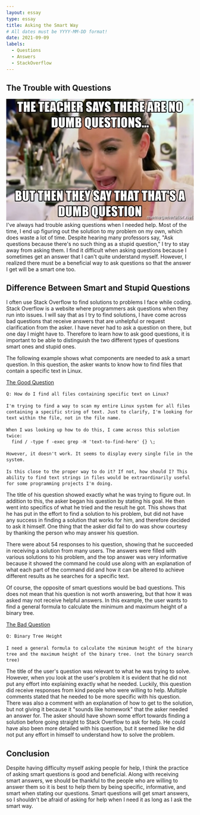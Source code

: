 ```yaml
---
layout: essay
type: essay
title: Asking the Smart Way
# All dates must be YYYY-MM-DD format!
date: 2021-09-09
labels:
  - Questions
  - Answers
  - StackOverflow
---
```


## The Trouble with Questions

<img class="ui medium right floated image" src="../images/dumbq.jpeg">
I've always had trouble asking questions when I needed help. Most of the time, I end up figuring out the solution to my problem on my own, which does waste a lot of time. Despite hearing many professors say, "Ask questions because there's no such thing as a stupid question," I try to stay away from asking them. I find it difficult when asking questions because I sometimes get an answer that I can't quite understand myself. However, I realized there must be a beneficial way to ask questions so that the answer I get will be a smart one too.

## Difference Between Smart and Stupid Questions

I often use Stack Overflow to find solutions to problems I face while coding. Stack Overflow is a website where programmers ask questions when they run into issues. I will say that as I try to find solutions, I have come across bad questions that receive answers that are unhelpful or request clarification from the asker. I have never had to ask a question on there, but one day I might have to. Therefore to learn how to ask good questions, it is important to be able to distinguish the two different types of questions smart ones and stupid ones.


The following example shows what components are needed to ask a smart question. In this question, the asker wants to know how to find files that contain a specific text in Linux.

<a href="https://stackoverflow.com/questions/16956810/how-do-i-find-all-files-containing-specific-text-on-linux/16957078#16957078"><i class="large stack overflow icon"></i> The Good Question</a>

```
Q: How do I find all files containing specific text on Linux?

I'm trying to find a way to scan my entire Linux system for all files containing a specific string of text. Just to clarify, I'm looking for text within the file, not in the file name.

When I was looking up how to do this, I came across this solution twice:
  find / -type f -exec grep -H 'text-to-find-here' {} \;

However, it doesn't work. It seems to display every single file in the system.

Is this close to the proper way to do it? If not, how should I? This ability to find text strings in files would be extraordinarily useful for some programming projects I'm doing.
```
 
The title of his question showed exactly what he was trying to figure out. In addition to this, the asker began his question by stating his goal. He then went into specifics of what he tried and the result he got. This shows that he has put in the effort to find a solution to his problem, but did not have any success in finding a solution that works for him, and therefore decided to ask it himself. One thing that the asker did fail to do was show courtesy by thanking the person who may answer his question.
 
There were about 54 responses to his question, showing that he succeeded in receiving a solution from many users. The answers were filled with various solutions to his problem, and the top answer was very informative because it showed the command he could use along with an explanation of what each part of the command did and how it can be altered to achieve different results as he searches for a specific text. 

Of course, the opposite of smart questions would be bad questions. This does not mean that his question is not worth answering, but that how it was asked may not receive helpful answers. In this example, the user wants to find a general formula to calculate the minimum and maximum height of a binary tree.

<a href="https://stackoverflow.com/questions/1951091/binary-tree-height"><i class="large stack overflow icon"></i> The Bad Question</a>
```
Q: Binary Tree Height

I need a general formula to calculate the minimum height of the binary tree and the maximum height of the binary tree. (not the binary search tree)
```
 
The title of the user's question was relevant to what he was trying to solve. However, when you look at the user's problem it is evident that he did not put any effort into explaining exactly what he needed. Luckily, this question did receive responses from kind people who were willing to help. Multiple comments stated that he needed to be more specific with his question. There was also a comment with an explanation of how to get to the solution, but not giving it because it "sounds like homework" that the asker needed an answer for. The asker should have shown some effort towards finding a solution before going straight to Stack Overflow to ask for help. He could have also been more detailed with his question, but it seemed like he did not put any effort in himself to understand how to solve the problem. 

## Conclusion

Despite having difficulty myself asking people for help, I think the practice of asking smart questions is good and beneficial. Along with receiving smart answers, we should be thankful to the people who are willing to answer them so it is best to help them by being specific, informative, and smart when stating our questions. Smart questions will get smart answers, so I shouldn't be afraid of asking for help when I need it as long as I ask the smart way.
